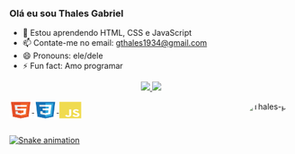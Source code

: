 ### Olá eu sou Thales Gabriel

- 🌱 Estou aprendendo HTML, CSS e JavaScript
- 📫 Contate-me no email: gthales1934@gmail.com
- 😄 Pronouns: ele/dele
- ⚡ Fun fact: Amo programar
<div align="center">
  <a href="https://github.com/ProgramadorThales">
  <img height="180em" src="https://github-readme-stats.vercel.app/api?username=ProgramadorThales&show_icons=true&theme=radical&include_all_commits=true&count_private=true"/>
  <img height="180em" src="https://github-readme-stats.vercel.app/api/top-langs/?username=ProgramadorThales&layout=compact&langs_count=7&theme=radical"/>
</div>
  <div style="display: inline_block"><br>
  <img align="center" alt="Thales-HTML" height="30" width="40" src="https://raw.githubusercontent.com/devicons/devicon/master/icons/html5/html5-original.svg">
  <img align="center" alt="Thales-CSS" height="30" width="40" src="https://raw.githubusercontent.com/devicons/devicon/master/icons/css3/css3-original.svg">
  <img align="center" alt="Thales-Js" height="30" width="40" src="https://raw.githubusercontent.com/devicons/devicon/master/icons/javascript/javascript-plain.svg">
  <img align="right" alt="Thales-pic" height="150" style="border-radius:50px;" src="https://c.tenor.com/9VgHiYp9lRIAAAAd/dev-developer.gif">
</div>
  
  ##
  
<div>
  
  
  ![Snake animation](https://github.com/ProgramadorThales/ProgramadorThales/blob/output/github-contribution-grid-snake.svg)
</div>

